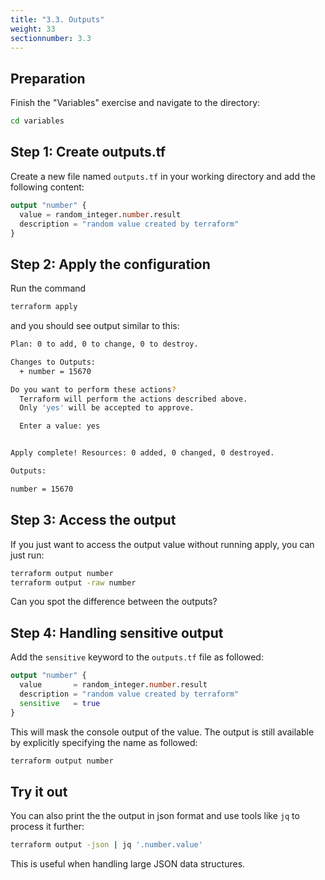 ```yaml
---
title: "3.3. Outputs"
weight: 33
sectionnumber: 3.3
---
```



## Preparation

Finish the "Variables" exercise and navigate to the directory:
```bash
cd variables
```


## Step 1: Create outputs.tf

Create a new file named `outputs.tf` in your working directory and add the following content:
```terraform
output "number" {
  value = random_integer.number.result
  description = "random value created by terraform"
}
```


## Step 2: Apply the configuration

Run the command
```bash
terraform apply
```

and you should see output similar to this:
```bash
Plan: 0 to add, 0 to change, 0 to destroy.

Changes to Outputs:
  + number = 15670

Do you want to perform these actions?
  Terraform will perform the actions described above.
  Only 'yes' will be accepted to approve.

  Enter a value: yes


Apply complete! Resources: 0 added, 0 changed, 0 destroyed.

Outputs:

number = 15670
```


## Step 3: Access the output

If you just want to access the output value without running apply, you can just run:
```bash
terraform output number
terraform output -raw number
```

Can you spot the difference between the outputs?


## Step 4: Handling sensitive output

Add the `sensitive` keyword to the `outputs.tf` file as followed:

```terraform
output "number" {
  value       = random_integer.number.result
  description = "random value created by terraform"
  sensitive   = true
}
```

This will mask the console output of the value. The output is still available by
explicitly specifying the name as followed:
```bash
terraform output number
```


## Try it out

You can also print the the output in json format and use tools like `jq` to process it further:
```bash
terraform output -json | jq '.number.value'
```

This is useful when handling large JSON data structures.
